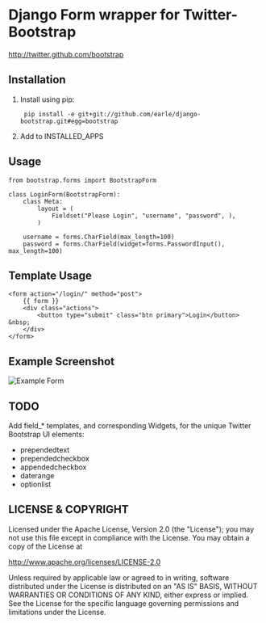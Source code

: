 Django Form wrapper for Twitter-Bootstrap
=========================================
http://twitter.github.com/bootstrap

Installation
------------
1. Install using pip:

        pip install -e git+git://github.com/earle/django-bootstrap.git#egg=bootstrap

2. Add to INSTALLED_APPS

Usage
-----
    from bootstrap.forms import BootstrapForm

    class LoginForm(BootstrapForm):
        class Meta:
            layout = (
                Fieldset("Please Login", "username", "password", ),
            )

        username = forms.CharField(max_length=100)
        password = forms.CharField(widget=forms.PasswordInput(), max_length=100)



Template Usage
--------------

    <form action="/login/" method="post">
        {{ form }}
        <div class="actions">
            <button type="submit" class="btn primary">Login</button> &nbsp;
        </div>
    </form>


Example Screenshot
------------------
![Example Form](http://i.imgur.com/lJEok.png)


TODO
----
Add field_* templates, and corresponding Widgets, for the unique Twitter
Bootstrap UI elements:

* prependedtext
* prependedcheckbox
* appendedcheckbox
* daterange
* optionlist


LICENSE &amp; COPYRIGHT
-----------------------

Licensed under the Apache License, Version 2.0 (the "License");
you may not use this file except in compliance with the License.
You may obtain a copy of the License at

http://www.apache.org/licenses/LICENSE-2.0

Unless required by applicable law or agreed to in writing, software
distributed under the License is distributed on an "AS IS" BASIS,
WITHOUT WARRANTIES OR CONDITIONS OF ANY KIND, either express or implied.
See the License for the specific language governing permissions and
limitations under the License.
